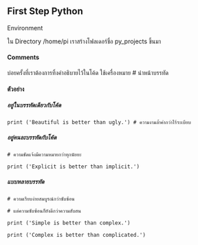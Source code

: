 ## First Step Python

Environment

ใน Directory /home/pi เราสร้างโฟลเดอร์ชื่อ py\_projects ขึ้นมา

#### Comments

บ่อยครั้งที่เราต้องการทิ้งคำอธิบายไว้ในโค้ด  ใช้เครื่องหมาย \# นำหน้าบรรทัด

#### **ตัวอย่าง**

##### อยู่ในบรรทัดเดียวกับโค้ด

`print ('Beautiful is better than ugly.') # ความงามล้ำค่ากว่าไร้ระเบียบ`

##### อยู่คนละบรรทัดกับโค้ด

`# ความชัดแจ้งมีความหมายกว่าทุกนัยยะ`

`print ('Explicit is better than implicit.')`

##### แบบหลายบรรทัด

`# ความเรียบง่ายสมบูรณ์กว่าซับซ้อน`

`# แต่ความซับซ้อนก็ยังดีกว่าความสับสน`

`print ('Simple is better than complex.')`

`print ('Complex is better than complicated.')`

